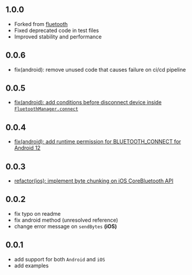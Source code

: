 ## 1.0.0

- Forked from [fluetooth](https://github.com/youtaplibrary/fluetooth)
- Fixed deprecated code in test files
- Improved stability and performance

## 0.0.6

- fix(android): remove unused code that causes failure on ci/cd pipeline

## 0.0.5

- [fix(android): add conditions before disconnect device inside `FluetoothManager.connect`](https://github.com/iandis/fluetooth/pull/13)

## 0.0.4

- [fix(android): add runtime permission for BLUETOOTH_CONNECT for Android 12](https://github.com/iandis/fluetooth/pull/11)

## 0.0.3

- [refactor(ios): implement byte chunking on iOS CoreBluetooth API](https://github.com/iandis/fluetooth/pull/9)

## 0.0.2

- fix typo on readme
- fix android method (unresolved reference)
- change error message on `sendBytes` **(iOS)**

## 0.0.1

- add support for both `Android` and `iOS`
- add examples
